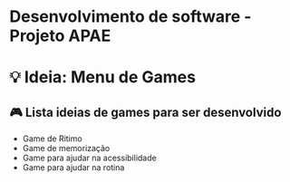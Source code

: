# Desenvolvimento de software - Projeto APAE

# 💡  Ideia: Menu de Games

## 🎮 Lista ideias de games para ser desenvolvido
* Game de Ritimo
* Game de memorização
* Game para ajudar na acessibilidade
* Game para ajudar na rotina  

